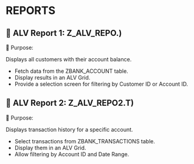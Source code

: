 # **REPORTS**
## 🔹 **ALV Report 1:** Z_ALV_REPO.)

📌 Purpose:

Displays all customers with their account balance.

- Fetch data from the ZBANK_ACCOUNT table.
- Display results in an ALV Grid.
- Provide a selection screen for filtering by Customer ID or Account ID.

## 🔹 **ALV Report 2:** Z_ALV_REPO2.T)

📌 Purpose:

Displays transaction history for a specific account.

- Select transactions from ZBANK_TRANSACTIONS table.
- Display them in an ALV Grid.
- Allow filtering by Account ID and Date Range.
